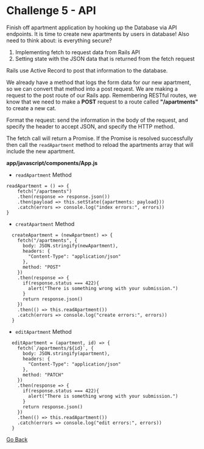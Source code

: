 # Challenge 5 - API

Finish off apartment application by hooking up the Database via API endpoints. It is time to create new apartments by users in database! Also need to think about: is everything secure?

1. Implementing fetch to request data from Rails API
2. Setting state with the JSON data that is returned from the fetch request

Rails use Active Record to post that information to the database. 

We already have a method that logs the form data for our new apartment, so we can convert that method into a post request. We are making a request to the post route of our Rails app. Remembering RESTful routes, we know that we need to make a **POST** request to a route called **"/apartments"** to create a new cat.

Format the request: send the information in the body of the request, and specify the header to accept JSON, and specify the HTTP method.

The fetch call will return a Promise. If the Promise is resolved successfully then call the `readApartment` method to reload the apartments array that will include the new apartment.

**app/javascript/components/App.js**

- `readApartment` Method
```
readApartment = () => {
    fetch("/apartments")
    .then(response => response.json())
    .then(payload => this.setState({apartments: payload}))
    .catch(errors => console.log("index errors:", errors))
}
```

- `creatApartment` Method

```
  createApartment = (newApartment) => {
    fetch("/apartments", {
      body: JSON.stringify(newApartment),
      headers: {
        "Content-Type": "application/json"
      },
      method: "POST"
    })
    .then(response => {
      if(response.status === 422){
        alert("There is something wrong with your submission.")
      }
      return response.json()
    })
    .then(() => this.readApartment())
    .catch(errors => console.log("create errors:", errors))
  }
```

- `editApartment` Method

```  
  editApartment = (apartment, id) => {
    fetch(`/apartments/${id}`, {
      body: JSON.stringify(apartment),
      headers: {
        "Content-Type": "application/json"
      },
      method: "PATCH"
    })
    .then(response => {
      if(response.status === 422){
        alert("There is something wrong with your submission.")
      }
      return response.json()
    })
    .then(() => this.readApartment())
    .catch(errors => console.log("edit errors:", errors))
  }
```




[ Go Back ](https://github.com/yanxu2021/ApartmentUs/blob/main/README.md)
